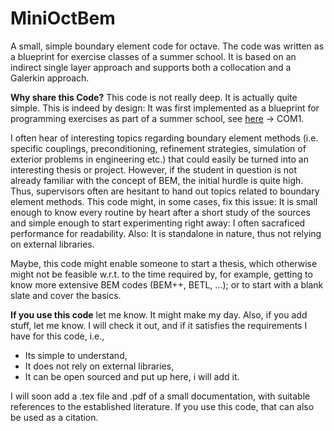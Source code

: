 # MiniOctBem
A small, simple boundary element code for octave. The code was written as a blueprint for exercise classes of a summer school. 
It is based on an indirect single layer approach and supports both a collocation and a Galerkin approach.

**Why share this Code?**
This code is not really deep. It is actually quite simple. This is indeed by design: It was first implemented as a blueprint for programming exercises as part of a summer school, see [here](http://dasfoundation.md/en/2017/04/25/summer-sun-and-studying-the-jyvaskyla-summer-school-2017/) -> COM1.

I often hear of interesting topics regarding boundary element methods (i.e. specific couplings, preconditioning, refinement strategies, simulation of exterior problems in engineering etc.) that could easily be turned into an interesting thesis or project. However, if the student in question is not already familiar with the concept of BEM, the initial hurdle is quite high. 
Thus, supervisors often are hesitant to hand out topics related to boundary element methods.
This code might, in some cases, fix this issue: It is small enough to know every routine by heart after a short study of the sources and simple enough to start experimenting right away: I often sacraficed performance for readability.
Also: It is standalone in nature, thus not relying on external libraries. 

Maybe, this code might enable someone to start a thesis, which otherwise might not be feasible w.r.t. to the time required by, for example, getting to know more extensive BEM codes (BEM++, BETL, ...); or to start with a blank slate and cover the basics.

**If you use this code**
let me know. It might make my day. Also, if you add stuff, let me know. I will check it out, and if it satisfies the requirements I have for this code, i.e.,
* Its simple to understand,
* It does not rely on external libraries,
* It can be open sourced and put up here,
i will add it.

I will soon add a .tex file and .pdf of a small documentation, with suitable references to the established literature. If you use this code, that can also be used as a citation.    
